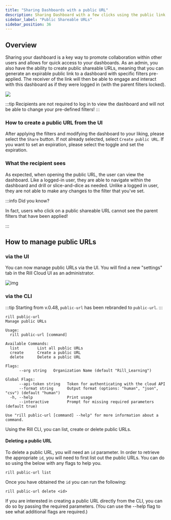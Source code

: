 ```yaml
---
title: "Sharing Dashboards with a public URL"
description: Sharing Dashboard with a few clicks using the public link
sidebar_label: "Public Shareable URLs"
sidebar_position: 36
---
```


## Overview

Sharing your dashboard is a key way to promote collaboration within other users and allows for quick access to your dashboards. As an admin, you also have the ability to create public shareable URLs, meaning that you can generate an expirable public link to a dashboard with specific filters pre-applied. The receiver of the link will then be able to engage and interact with this dashboard as if they were logged in (with the parent filters locked).

<img src ='/img/explore/dashboard101/public-url.gif' class='rounded-gif'/>
<br />

:::tip
Recipients are not required to log in to view the dashboard and will not be able to change your pre-defined filters!
:::

### How to create a public URL from the UI

After applying the filters and modifying the dashboard to your liking, please select the `Share` button. 
If not already selected, select `Create public URL`. 
If you want to set an expiration, please select the toggle and set the expiration.


### What the recipient sees

As expected, when opening the public URL, the user can view the dashboard. Like a logged-in user, they are able to navigate within the dashboard and drill or slice-and-dice as needed. Unlike a logged in user, they are not able to make any changes to the filter that you've set.

:::info Did you know?

In fact, users who click on a public shareable URL cannot see the parent filters that have been applied!

:::

## How to manage public URLs

### via the UI
You can now manage public URLs via the UI. You will find a new "settings" tab in the Rill Cloud UI as an administrator.

![img](/img/explore/publicurl/public-url-settings.png)

### via the CLI
:::tip
Starting from v.0.48, `public-url` has been rebranded to `public-url`.
:::
```
rill public-url
Manage public URLs

Usage:
  rill public-url [command]

Available Commands:
  list        List all public URLs
  create      Create a public URL
  delete      Delete a public URL

Flags:
      --org string   Organization Name (default "Rill_Learning")

Global Flags:
      --api-token string   Token for authenticating with the cloud API
      --format string      Output format (options: "human", "json", "csv") (default "human")
  -h, --help               Print usage
      --interactive        Prompt for missing required parameters (default true)

Use "rill public-url [command] --help" for more information about a command.

```
Using the Rill CLI, you can list, create or delete public URLs.

#### Deleting a public URL

To delete a public URL, you will need an `id` parameter. In order to retrieve the appropriate `id`, you will need to first list out the public URLs. You can do so using the below with any flags to help you. 

```
rill public-url list 
```

Once you have obtained the `id` you can run the following:

```
rill public-url delete <id>
```

If you are interested in creating a public URL directly from the CLI, you can do so by passing the required parameters. (You can use the --help flag to see what additional flags are required.)



